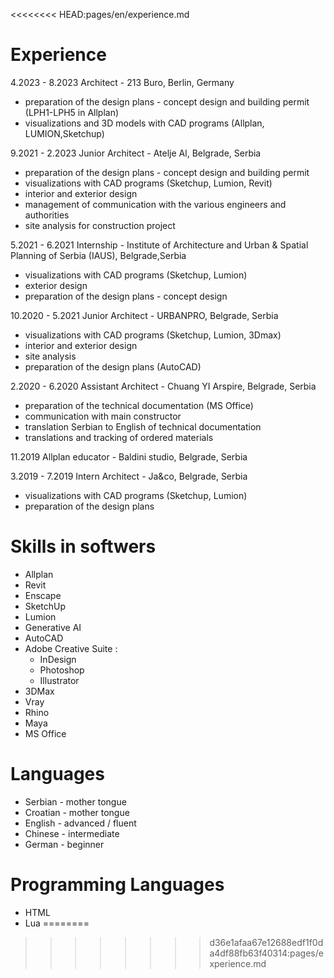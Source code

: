 
<<<<<<<< HEAD:pages/en/experience.md
# Experience

4.2023 - 8.2023
Architect - 213 Buro, Berlin, Germany
- preparation of the design plans - concept design and building permit 
   (LPH1-LPH5 in Allplan) 
- visualizations and 3D models with CAD programs (Allplan, LUMION,Sketchup)

9.2021 - 2.2023
Junior Architect - Atelje Al, Belgrade, Serbia
- preparation of the design plans - concept design and building permit 
- visualizations with CAD programs (Sketchup, Lumion, Revit)
- interior and exterior design
- management of communication with the various engineers and authorities
- site analysis for construction project

5.2021 - 6.2021
Internship - Institute of Architecture and Urban & 
Spatial Planning of Serbia (IAUS), Belgrade,Serbia
- visualizations with CAD programs (Sketchup, Lumion)
- exterior design
- preparation of the design plans - concept design

10.2020 - 5.2021
Junior Architect - URBANPRO, Belgrade, Serbia
- visualizations with CAD programs (Sketchup, Lumion, 3Dmax)
- interior and exterior design
- site analysis
- preparation of the design plans (AutoCAD)

2.2020 - 6.2020
Assistant Architect - Chuang YI Arspire, Belgrade, Serbia
- preparation of the technical documentation (MS Office)
- communication with main constructor
- translation Serbian to English of technical documentation
- translations and tracking of ordered materials

11.2019
Allplan educator - Baldini studio, Belgrade, Serbia

3.2019 - 7.2019
Intern Architect - Ja&co, Belgrade, Serbia
- visualizations with CAD programs (Sketchup, Lumion)
- preparation of the design plans

# Skills in softwers 

- Allplan
- Revit
- Enscape
- SketchUp
- Lumion
- Generative AI
- AutoCAD
- Adobe Creative Suite : 
   - InDesign
   - Photoshop 
   - Illustrator
- 3DMax
- Vray
- Rhino
- Maya
- MS Office
    

# Languages 

- Serbian - mother tongue 
- Croatian - mother tongue  
- English - advanced / fluent
- Chinese - intermediate
- German - beginner

# Programming Languages 
- HTML
- Lua 
========
>>>>>>>> d36e1afaa67e12688edf1f0da4df88fb63f40314:pages/experience.md

